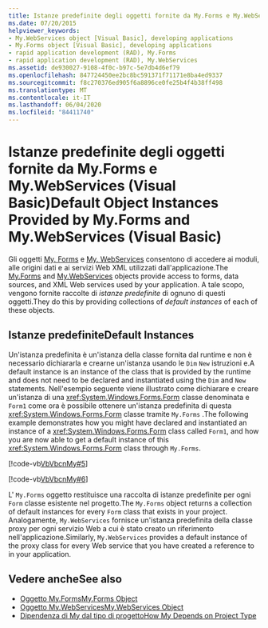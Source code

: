 ```yaml
---
title: Istanze predefinite degli oggetti fornite da My.Forms e My.WebServices
ms.date: 07/20/2015
helpviewer_keywords:
- My.WebServices object [Visual Basic], developing applications
- My.Forms object [Visual Basic], developing applications
- rapid application development (RAD), My.Forms
- rapid application development (RAD), My.WebServices
ms.assetid: de930027-9108-4f0c-b97c-5e7db4d6ef79
ms.openlocfilehash: 847724450ee2bc8bc591371f71171e8ba4ed9337
ms.sourcegitcommit: f8c270376ed905f6a8896ce0fe25b4f4b38ff498
ms.translationtype: MT
ms.contentlocale: it-IT
ms.lasthandoff: 06/04/2020
ms.locfileid: "84411740"
---
```

# <a name="default-object-instances-provided-by-myforms-and-mywebservices-visual-basic"></a><span data-ttu-id="0ae3c-102">Istanze predefinite degli oggetti fornite da My.Forms e My.WebServices (Visual Basic)</span><span class="sxs-lookup"><span data-stu-id="0ae3c-102">Default Object Instances Provided by My.Forms and My.WebServices (Visual Basic)</span></span>

<span data-ttu-id="0ae3c-103">Gli oggetti [My. Forms](../../language-reference/objects/my-forms-object.md) e [My. WebServices](../../language-reference/objects/my-webservices-object.md) consentono di accedere ai moduli, alle origini dati e ai servizi Web XML utilizzati dall'applicazione.</span><span class="sxs-lookup"><span data-stu-id="0ae3c-103">The [My.Forms](../../language-reference/objects/my-forms-object.md) and [My.WebServices](../../language-reference/objects/my-webservices-object.md) objects provide access to forms, data sources, and XML Web services used by your application.</span></span> <span data-ttu-id="0ae3c-104">A tale scopo, vengono fornite raccolte di *istanze predefinite* di ognuno di questi oggetti.</span><span class="sxs-lookup"><span data-stu-id="0ae3c-104">They do this by providing collections of *default instances* of each of these objects.</span></span>  
  
## <a name="default-instances"></a><span data-ttu-id="0ae3c-105">Istanze predefinite</span><span class="sxs-lookup"><span data-stu-id="0ae3c-105">Default Instances</span></span>  

 <span data-ttu-id="0ae3c-106">Un'istanza predefinita è un'istanza della classe fornita dal runtime e non è necessario dichiararla e crearne un'istanza usando le `Dim` `New` istruzioni e.</span><span class="sxs-lookup"><span data-stu-id="0ae3c-106">A default instance is an instance of the class that is provided by the runtime and does not need to be declared and instantiated using the `Dim` and `New` statements.</span></span> <span data-ttu-id="0ae3c-107">Nell'esempio seguente viene illustrato come dichiarare e creare un'istanza di una <xref:System.Windows.Forms.Form> classe denominata e `Form1` come ora è possibile ottenere un'istanza predefinita di questa <xref:System.Windows.Forms.Form> classe tramite `My.Forms` .</span><span class="sxs-lookup"><span data-stu-id="0ae3c-107">The following example demonstrates how you might have declared and instantiated an instance of a <xref:System.Windows.Forms.Form> class called `Form1`, and how you are now able to get a default instance of this <xref:System.Windows.Forms.Form> class through `My.Forms`.</span></span>  
  
 [!code-vb[VbVbcnMy#5](~/samples/snippets/visualbasic/VS_Snippets_VBCSharp/VbVbcnMy/VB/Class1.vb#5)]  
  
 [!code-vb[VbVbcnMy#6](~/samples/snippets/visualbasic/VS_Snippets_VBCSharp/VbVbcnMy/VB/Class1.vb#6)]  
  
 <span data-ttu-id="0ae3c-108">L' `My.Forms` oggetto restituisce una raccolta di istanze predefinite per ogni `Form` classe esistente nel progetto.</span><span class="sxs-lookup"><span data-stu-id="0ae3c-108">The `My.Forms` object returns a collection of default instances for every `Form` class that exists in your project.</span></span> <span data-ttu-id="0ae3c-109">Analogamente, `My.WebServices` fornisce un'istanza predefinita della classe proxy per ogni servizio Web a cui è stato creato un riferimento nell'applicazione.</span><span class="sxs-lookup"><span data-stu-id="0ae3c-109">Similarly, `My.WebServices` provides a default instance of the proxy class for every Web service that you have created a reference to in your application.</span></span>  
  
## <a name="see-also"></a><span data-ttu-id="0ae3c-110">Vedere anche</span><span class="sxs-lookup"><span data-stu-id="0ae3c-110">See also</span></span>

- [<span data-ttu-id="0ae3c-111">Oggetto My.Forms</span><span class="sxs-lookup"><span data-stu-id="0ae3c-111">My.Forms Object</span></span>](../../language-reference/objects/my-forms-object.md)
- [<span data-ttu-id="0ae3c-112">Oggetto My.WebServices</span><span class="sxs-lookup"><span data-stu-id="0ae3c-112">My.WebServices Object</span></span>](../../language-reference/objects/my-webservices-object.md)
- [<span data-ttu-id="0ae3c-113">Dipendenza di My dal tipo di progetto</span><span class="sxs-lookup"><span data-stu-id="0ae3c-113">How My Depends on Project Type</span></span>](how-my-depends-on-project-type.md)
